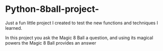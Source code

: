 # Python-8ball-project-

Just a fun little project I created to test the new functions and techniques I learned. 

In this project you ask the Magic 8 Ball a question, and using its magical powers the Magic 8 Ball provides an answer

